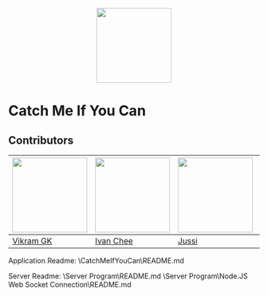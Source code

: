 <p align="center">
    <img src="https://i.imgur.com/PSc8AQu.png" width="150" /> 
</p> 

# Catch Me If You Can

## Contributors

| [<img src="https://avatars3.githubusercontent.com/u/11909916?v=4" width="150" />](https://github.com/vikramgk)  | [<img src="https://avatars3.githubusercontent.com/u/26733364?s=460&v=4" width="150" />](https://github.com/eyeonechi)  | [<img src="https://avatars2.githubusercontent.com/u/29011608?v=4" width="150" />](https://github.com/JussiSil) | [<img src="https://avatars1.githubusercontent.com/u/28945948?v=4" width="150" />](https://github.com/zirenxiao) | [<img src="https://avatars0.githubusercontent.com/u/30888620?v=4" width="150" />](https://github.com/minghaooo) 
| --- | --- | --- | --- | --- |
[Vikram GK](https://github.com/vikramgk) | [Ivan Chee](https://github.com/eyeonechi) | [Jussi](https://github.com/JussiSil) | [Ziren Xiao](https://github.com/zirenxiao) | [Ming](https://github.com/minghaooo) 

Application Readme:
\CatchMeIfYouCan\README.md

Server Readme:
\Server Program\README.md
\Server Program\Node.JS Web Socket Connection\README.md

